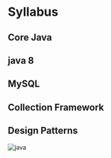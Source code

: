 # Syllabus


## Core Java

## java 8
## MySQL
## Collection Framework

## Design Patterns


![java](/Users/swapnilk/Desktop/GITHUB/java-developer-notes/images/java.svg)